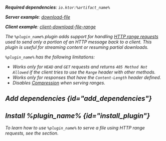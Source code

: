 [//]: # (title: Partial content)

<var name="artifact_name" value="ktor-server-partial-content"/>
<var name="plugin_name" value="PartialContent"/>

<tldr>
<p>
<b>Required dependencies</b>: <code>io.ktor:%artifact_name%</code>
</p>
<p>
<b>Server example</b>:
<a href="https://github.com/ktorio/ktor-documentation/tree/%current-branch%/codeSnippets/snippets/download-file">download-file</a>
</p>
<p>
<b>Client example</b>:
<a href="https://github.com/ktorio/ktor-documentation/tree/%current-branch%/codeSnippets/snippets/client-download-file-range">client-download-file-range</a>
</p>
</tldr>

The `%plugin_name%` plugin adds support for handling [HTTP range requests](https://developer.mozilla.org/en-US/docs/Web/HTTP/Range_requests) used to send only a portion of an HTTP message back to a client. This plugin is useful for streaming content or resuming partial downloads.

`%plugin_name%` has the following limitations:
- Works only for `HEAD` and `GET` requests and returns `405 Method Not Allowed` if the client tries to use the `Range` header with other methods.
- Works only for responses that have the `Content-Length` header defined.
- Disables [Compression](compression.md) when serving ranges.


## Add dependencies {id="add_dependencies"}

<include from="lib.topic" element-id="add_ktor_artifact_intro"/>
<include from="lib.topic" element-id="add_ktor_artifact"/>

## Install %plugin_name% {id="install_plugin"}

<include from="lib.topic" element-id="install_plugin"/>

To learn how to use `%plugin_name%` to serve a file using HTTP range requests, see the [](responses.md#file) section.
